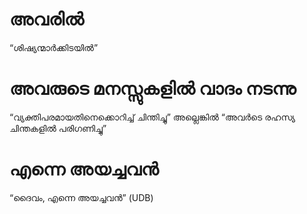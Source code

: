 # അവരിൽ
“ശിഷ്യന്മാർക്കിടയിൽ”
# അവരുടെ മനസ്സുകളിൽ വാദം നടന്നു
“വ്യക്തിപരമായതിനെക്കൊറിച്ച് ചിന്തിച്ചു” അല്ലെങ്കിൽ “അവർടെ രഹസ്യ ചിന്തകളിൽ പരിഗണിച്ചു”
# എന്നെ അയച്ചവൻ
“ദൈവം, എന്നെ അയച്ചവൻ” (UDB)

